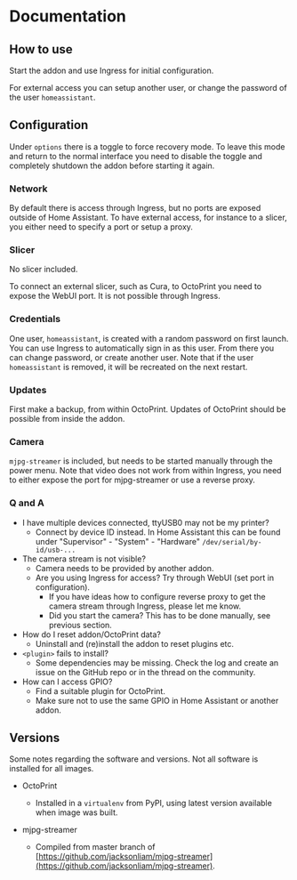 # Documentation

## How to use

Start the addon and use Ingress for initial configuration.

For external access you can setup another user, or change the password of the user `homeassistant`.

## Configuration

Under `options` there is a toggle to force recovery mode. To leave this mode and return to the normal interface you need to disable the toggle and completely shutdown the addon before starting it again.

### Network

By default there is access through Ingress, but no ports are exposed outside of Home Assistant. To have external access, for instance to a slicer, you either need to specify a port or setup a proxy.

### Slicer

No slicer included.

To connect an external slicer, such as Cura, to OctoPrint you need to expose the WebUI port. It is not possible through Ingress.

### Credentials

One user, `homeassistant`, is created with a random password on first launch. You can use Ingress to automatically sign in as this user. From there you can change password, or create another user. Note that if the user `homeassistant` is removed, it will be recreated on the next restart.

### Updates

First make a backup, from within OctoPrint.
Updates of OctoPrint should be possible from inside the addon.

### Camera

`mjpg-streamer` is included, but needs to be started manually through the power menu. Note that video does not work from within Ingress, you need to either expose the port for mjpg-streamer or use a reverse proxy. 

### Q and A

- I have multiple devices connected, ttyUSB0 may not be my printer?
  - Connect by device ID instead. In Home Assistant this can be found under "Supervisor" - "System" - "Hardware" `/dev/serial/by-id/usb-...`
- The camera stream is not visible?
  - Camera needs to be provided by another addon.
  - Are you using Ingress for access? Try through WebUI (set port in configuration).
    - If you have ideas how to configure reverse proxy to get the camera stream through Ingress, please let me know.
    - Did you start the camera? This has to be done manually, see previous section.
- How do I reset addon/OctoPrint data?
  - Uninstall and (re)install the addon to reset plugins etc.
- `<plugin>` fails to install?
  - Some dependencies may be missing. Check the log and create an issue on the GitHub repo or in the thread on the community.
- How can I access GPIO?
  - Find a suitable plugin for OctoPrint.
  - Make sure not to use the same GPIO in Home Assistant or another addon.

## Versions

Some notes regarding the software and versions.
Not all software is installed for all images.

- OctoPrint
  - Installed in a `virtualenv` from PyPI, using latest version available when image was built.

- mjpg-streamer
  - Compiled from master branch of [https://github.com/jacksonliam/mjpg-streamer](https://github.com/jacksonliam/mjpg-streamer).
